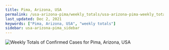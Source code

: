 ```yaml
---
title: Pima, Arizona, USA
permalink: /usa-arizona-pima/weekly_totals/usa-arizona-pima-weekly_totals.html
last_updated: Dec 2, 2021
keywords: ["Pima, Arizona, USA", "weekly totals"]
sidebar: usa-arizona-pima_sidebar
---
```


![Weekly Totals of Confirmed Cases for Pima, Arizona, USA](/covid_tracker/images/graphs/usa-arizona-pima-weekly_totals_graph.png)
